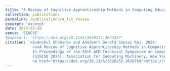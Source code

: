 ```yaml
---
title: "A Review of Cognitive Apprenticeship Methods in Computing Education Research"
collection: publications
permalink: /publication/ca_lit_review
excerpt: 'excerpt'
date: 2024-03-20
venue: 'SIGCSE'
#paperurl: 'https://doi.org/10.1145/3649217.3653537'
citation: '<b>Anshul Shah</b> and Adalbert Gerald Soosai Raj. 2024. 
            <u>A Review of Cognitive Apprenticeship Methods in Computing Education Research</u>. 
            In Proceedings of the 55th ACM Technical Symposium on Computer Science Education V. 1 
            (SIGCSE 2024). Association for Computing Machinery, New York, NY, USA, 1202–1208. 
            <a href="https://doi.org/10.1145/3626252.3630769">https://doi.org/10.1145/3626252.3630769</a>'
---
```


